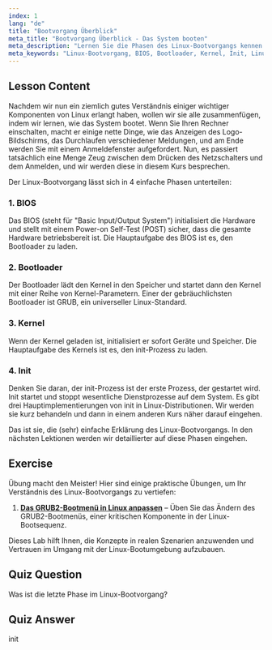 ```yaml
---
index: 1
lang: "de"
title: "Bootvorgang Überblick"
meta_title: "Bootvorgang Überblick - Das System booten"
meta_description: "Lernen Sie die Phasen des Linux-Bootvorgangs kennen: BIOS, Bootloader, Kernel und Init. Verstehen Sie, wie Linux vom Einschalten bis zur Anmeldung startet. Ein unverzichtbarer Linux-Anfängerleitfaden."
meta_keywords: "Linux-Bootvorgang, BIOS, Bootloader, Kernel, Init, Linux-Tutorial, Linux-Leitfaden, Anfänger"
---
```


## Lesson Content

Nachdem wir nun ein ziemlich gutes Verständnis einiger wichtiger Komponenten von Linux erlangt haben, wollen wir sie alle zusammenfügen, indem wir lernen, wie das System bootet. Wenn Sie Ihren Rechner einschalten, macht er einige nette Dinge, wie das Anzeigen des Logo-Bildschirms, das Durchlaufen verschiedener Meldungen, und am Ende werden Sie mit einem Anmeldefenster aufgefordert. Nun, es passiert tatsächlich eine Menge Zeug zwischen dem Drücken des Netzschalters und dem Anmelden, und wir werden diese in diesem Kurs besprechen.

Der Linux-Bootvorgang lässt sich in 4 einfache Phasen unterteilen:

### 1. BIOS

Das BIOS (steht für "Basic Input/Output System") initialisiert die Hardware und stellt mit einem Power-on Self-Test (POST) sicher, dass die gesamte Hardware betriebsbereit ist. Die Hauptaufgabe des BIOS ist es, den Bootloader zu laden.

### 2. Bootloader

Der Bootloader lädt den Kernel in den Speicher und startet dann den Kernel mit einer Reihe von Kernel-Parametern. Einer der gebräuchlichsten Bootloader ist GRUB, ein universeller Linux-Standard.

### 3. Kernel

Wenn der Kernel geladen ist, initialisiert er sofort Geräte und Speicher. Die Hauptaufgabe des Kernels ist es, den init-Prozess zu laden.

### 4. Init

Denken Sie daran, der init-Prozess ist der erste Prozess, der gestartet wird. Init startet und stoppt wesentliche Dienstprozesse auf dem System. Es gibt drei Hauptimplementierungen von init in Linux-Distributionen. Wir werden sie kurz behandeln und dann in einem anderen Kurs näher darauf eingehen.

Das ist sie, die (sehr) einfache Erklärung des Linux-Bootvorgangs. In den nächsten Lektionen werden wir detaillierter auf diese Phasen eingehen.

## Exercise

Übung macht den Meister! Hier sind einige praktische Übungen, um Ihr Verständnis des Linux-Bootvorgangs zu vertiefen:

1. **[Das GRUB2-Bootmenü in Linux anpassen](https://labex.io/de/labs/comptia-customize-the-grub2-boot-menu-in-linux-590859)** – Üben Sie das Ändern des GRUB2-Bootmenüs, einer kritischen Komponente in der Linux-Bootsequenz.

Dieses Lab hilft Ihnen, die Konzepte in realen Szenarien anzuwenden und Vertrauen im Umgang mit der Linux-Bootumgebung aufzubauen.

## Quiz Question

Was ist die letzte Phase im Linux-Bootvorgang?

## Quiz Answer

init
